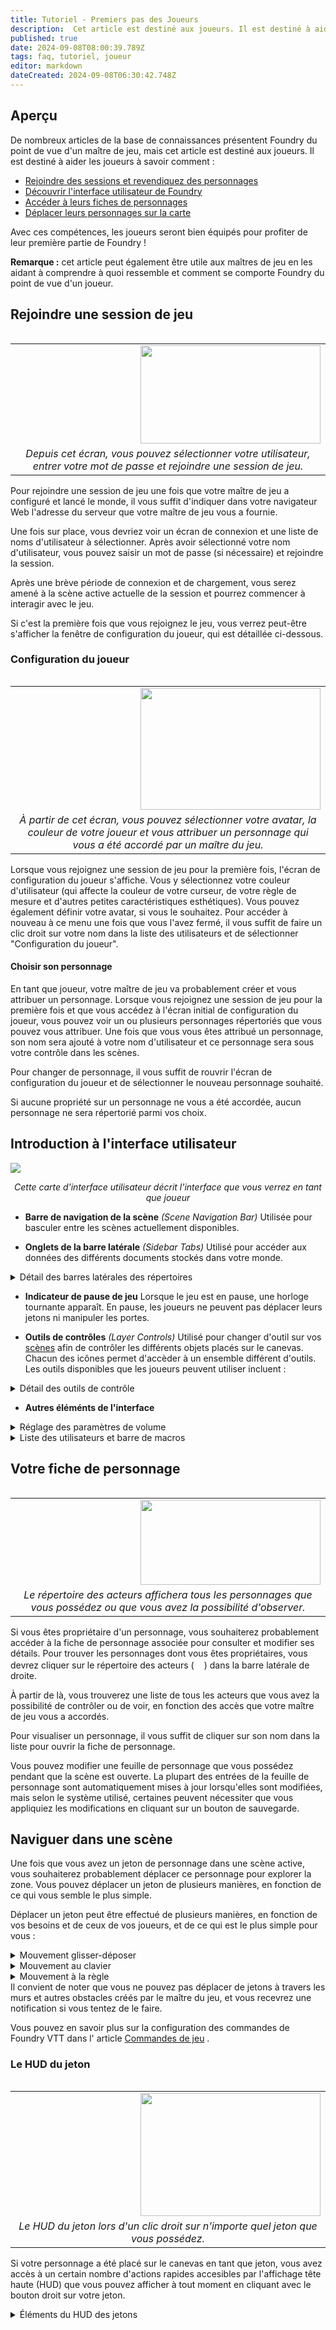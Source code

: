 ```yaml
---
title: Tutoriel - Premiers pas des Joueurs 
description:  Cet article est destiné aux joueurs. Il est destiné à aider les joueurs : Grâce à ces compétences, les joueurs seront bien équipés pour profiter de leur première partie de Foundry ! Traduit depuis https://foundryvtt.com/article/player-orientation/
published: true
date: 2024-09-08T08:00:39.789Z
tags: faq, tutoriel, joueur
editor: markdown
dateCreated: 2024-09-08T06:30:42.748Z
---
```


## Aperçu

De nombreux articles de la base de connaissances présentent Foundry du point de vue d'un maître de jeu, mais cet article est destiné aux joueurs. Il est destiné à aider les joueurs à savoir comment :

-   [Rejoindre des sessions et revendiquez des personnages](<#rejoindre-une session-de-jeu>)
-   [Découvrir l'interface utilisateur de Foundry](<#introduction-à-linterface-utilisateur>)
-   [Accéder à leurs fiches de personnages](<#votre-fiche-de-personnage>)
-   [Déplacer leurs personnages sur la carte](<#naviguer-dans-une-scène>)

Avec ces compétences, les joueurs seront bien équipés pour profiter de leur première partie de Foundry !

**Remarque :** cet article peut également être utile aux maîtres de jeu en les aidant à comprendre à quoi ressemble et comment se comporte Foundry du point de vue d'un joueur.

## <a name="Rejoindre"></a>Rejoindre une session de jeu

<table align="right" width="288">
      <tr>
        <td><img align="right" width="288" height="157" src="https://foundryvtt.wiki/dnd-modules/getting-started-join-session-2021-01-22.jpg"></td>
    </tr>
    <tr>
        <td align="center"><em>Depuis cet écran, vous pouvez sélectionner votre utilisateur, entrer votre mot de passe et rejoindre une session de jeu.</em>
        </td>
    </tr>
</table>

Pour rejoindre une session de jeu une fois que votre maître de jeu a configuré et lancé le monde, il vous suffit d'indiquer dans votre navigateur Web l'adresse du serveur que votre maître de jeu vous a fournie.

Une fois sur place, vous devriez voir un écran de connexion et une liste de noms d'utilisateur à sélectionner. Après avoir sélectionné votre nom d'utilisateur, vous pouvez saisir un mot de passe (si nécessaire) et rejoindre la session.

Après une brève période de connexion et de chargement, vous serez amené à la scène active actuelle de la session et pourrez commencer à interagir avec le jeu.

Si c'est la première fois que vous rejoignez le jeu, vous verrez peut-être s'afficher la fenêtre de configuration du joueur, qui est détaillée ci-dessous.

### Configuration du joueur

<table align="right" width="288">
      <tr>
        <td><img align="right" width="288" height="195" src="https://foundryvtt.wiki/dnd-modules/getting-started-player-config-menu-2021-01-22.jpg"></td>
    </tr>
    <tr>
        <td align="center"><em>À partir de cet écran, vous pouvez sélectionner votre avatar, la couleur de votre joueur et vous attribuer un personnage qui vous a été accordé par un maître du jeu.</em>
        </td>
    </tr>
</table>

Lorsque vous rejoignez une session de jeu pour la première fois, l'écran de configuration du joueur s'affiche. Vous y sélectionnez votre couleur d'utilisateur (qui affecte la couleur de votre curseur, de votre règle de mesure et d'autres petites caractéristiques esthétiques). Vous pouvez également définir votre avatar, si vous le souhaitez. Pour accéder à nouveau à ce menu une fois que vous l'avez fermé, il vous suffit de faire un clic droit sur votre nom dans la liste des utilisateurs et de sélectionner "Configuration du joueur".

#### Choisir son personnage

En tant que joueur, votre maître de jeu va probablement créer et vous attribuer un personnage. Lorsque vous rejoignez une session de jeu pour la première fois et que vous accédez à l'écran initial de configuration du joueur, vous pouvez voir un ou plusieurs personnages répertoriés que vous pouvez vous attribuer. Une fois que vous vous êtes attribué un personnage, son nom sera ajouté à votre nom d'utilisateur et ce personnage sera sous votre contrôle dans les scènes.

Pour changer de personnage, il vous suffit de rouvrir l'écran de configuration du joueur et de sélectionner le nouveau personnage souhaité.

Si aucune propriété sur un personnage ne vous a été accordée, aucun personnage ne sera répertorié parmi vos choix.

## <a name="Interface"></a>Introduction à l'interface utilisateur

<img src="https://foundryvtt.wiki/dnd-modules/player-ui-map-2021-01-27.jpg"></img>
<p style="text-align: center;"><em>Cette carte d'interface utilisateur décrit l'interface que vous verrez en tant que joueur</em></p>

- **Barre de navigation de la scène** *(Scene Navigation Bar)*
Utilisée pour basculer entre les scènes actuellement disponibles.

- **Onglets de la barre latérale** *(Sidebar Tabs)*
Utilisé pour accéder aux données des différents documents stockés dans votre monde.

<details><summary>Détail des barres latérales des répertoires</summary>

- **Journal de discussion** *(Chat Log)*(<img src="https://raw.githubusercontent.com/FortAwesome/Font-Awesome/6.x/svgs/solid/comments.svg" width=16>)  
Cet onglet affiche les messages de discussion et les lancers de dés actuels et permet aux utilisateurs d'envoyer leurs propres messages.

- **Suivi de combat** *(Combat Tracker)* (<img src="https://raw.githubusercontent.com/FortAwesome/Font-Awesome/6.x/svgs/solid/swords.svg" width=16>)  
Cet onglet affiche toutes les @Article\[rencontres\] actuellement actives, montrant l'initiative et l'ordre du combat.

- **Acteurs** *(Actors)* (<img src="https://raw.githubusercontent.com/FortAwesome/Font-Awesome/6.x/svgs/solid/users.svg" width=16>)  
Cet onglet contient [les acteurs](https://foundryvtt.com/article/actors/ "Acteurs") que les joueurs utiliseront pour suivre leurs personnages.

- **Objets** *(Items)* (<img src="https://raw.githubusercontent.com/FortAwesome/Font-Awesome/6.x/svgs/solid/suitcase.svg" width=16>)  
Cet onglet stocke les fiches d'informations pour les Objets, qui peuvent être n'importe quoi, des armes et armures aux sorts et capacités.

- **Journaux** *(Journal Entries)* (<img src = "https://raw.githubusercontent.com/FortAwesome/Font-Awesome/6.x/svgs/solid/book.svg" width=16>)  
Cet onglet stocke les journaux et les pages de journaux qui contiennent des informations que les joueurs peuvent lire et modifier.

- **Tables aléatoires** *(Rollable Tables)* (<img src="https://raw.githubusercontent.com/FortAwesome/Font-Awesome/6.x/svgs/solid/table-list.svg" width=16>)  
Cet onglet contient [les tables alétoires](https://foundryvtt.com/article/roll-tables/ "Tables aléatoires") qui peuvent être utilisés pour déterminer des résultats aléatoires à partir d'une liste de résultats.

- **Playlists** *(Playlists)* (<img src="https://raw.githubusercontent.com/FortAwesome/Font-Awesome/6.x/svgs/solid/music.svg" width=16>)  
Cet onglet donne accès aux paramètres de volume globaux et au réalisateur @Article\[playlist\] qui affiche l'audio en cours de lecture.

- **Ensemble de cartes** (<img src="https://raw.githubusercontent.com/FortAwesome/Font-Awesome/6.x/svgs/solid/cards.svg" width=16>)  
Cet onglet donne accès à la barre latérale [Cartes](https://foundryvtt.com/article/cards/ "Cartes") , qui stocke les jeux de cartes, les mains et les piles dont les utilisateurs auront besoin pour utiliser les cartes.

- **Compendiums** *(Compendium Packs)* (<img src="https://raw.githubusercontent.com/FortAwesome/Font-Awesome/6.x/svgs/solid/book-atlas.svg" width=16>)
Donne accès à la barre latérale [des Compendiums](https://foundryvtt.com/article/compendium/ "Compendiums") , qui stocke les documents qui ne sont pas réellement nécessaires. La plupart des joueurs n'auront pas besoin d'accéder à ce panneau.

- **Paramètres** *(Settings)* (<img src="https://raw.githubusercontent.com/FortAwesome/Font-Awesome/6.x/svgs/solid/gears.svg" width=16>)  
Ouvre la barre latérale [Paramètres du jeu](https://foundryvtt.com/article/settings/ "Paramètres du jeu") , qui permet la configuration ou la personnalisation de votre expérience Foundry VTT.
</details>

- **Indicateur de pause de jeu** 
Lorsque le jeu est en pause, une horloge tournante apparaît. En pause, les joueurs ne peuvent pas déplacer leurs jetons ni manipuler les portes.

- **Outils de contrôles** *(Layer Controls)*
Utilisé pour changer d'outil sur vos [scènes](https://foundryvtt.com/article/scenes/ "Scènes") afin de contrôler les différents objets placés sur le canevas. Chacun des icônes permet d'accèder à un ensemble différent d'outils. Les outils disponibles que les joueurs peuvent utiliser incluent :

<details><summary>Détail des outils de contrôle</summary>
  
- **Commandes de base** *(Basic Controls)* (<img src="https://raw.githubusercontent.com/FortAwesome/Font-Awesome/6.x/svgs/solid/user.svg" width=16>)
  pour interagir avec [les jetons](https://foundryvtt.com/article/tokens/ "Jetons")
- **Contrôles de gabarit** *(Measurement Controls)* (<img src="https://raw.githubusercontent.com/FortAwesome/Font-Awesome/6.x/svgs/solid/ruler-combined.svg" width=16>)
  fournissent des outils de [mesure et des modèles](https://foundryvtt.com/article/measurement/ "Mesures et modèles") qui peuvent être utilisés pour mesurer la distance ou marquer la zone d'effet.
-   **Notes** *(Journal Notes)* (<img src="https://raw.githubusercontent.com/FortAwesome/Font-Awesome/6.x/svgs/solid/bookmark.svg" width=16>)
  pour afficher les entrées de journal épinglées appelées [notes de carte](https://foundryvtt.com/article/map-notes/ "Notes sur la carte")
</details>

- **Autres éléménts de l'interface**
<details> <summary>Réglage des paramètres de volume</summary>

<table align="right" width="288">
      <tr>
        <td><img align="right" width="288" height="126" src="https://foundryvtt.wiki/dnd-modules/getting-started-volume-controls-2021-01-22.jpg"></td>
    </tr>
    <tr>
        <td align="center"><em>Ces curseurs permettent aux joueurs d'ajuster différents aspects du volume du paysage sonore de Foundry VTT.</em>
        </td>
    </tr>
</table>

En haut à droite, vous verrez un symbole de note musique (<img src="https://raw.githubusercontent.com/FortAwesome/Font-Awesome/6.x/svgs/solid/music.svg" width=16>), il s'agit de la barre latérale des playlists, que le maître du jeu utilise pour gérer la musique et les effets sonores. En tant que joueur, vous pouvez régler le volume de trois aspects de Foundry VTT.

- **Playlists**
Le réglage du volume de la playlistcontrôle le volume de la musique et des effets sonores diffusés par le MJ par l'intermédiaire des playlists.

- **Son d'ambiance**
Le réglage du volume ambiant contrôle le niveau sonore des effets sonores placés dans les scènes.

- **Interface**
Le réglage du volume de l'interface contrôle le volume des sons produits par l'interface, tels que les sons des dés lors des jets de dés.
</details>

<details><summary>Liste des utilisateurs et barre de macros</summary>

- **Liste des joueurs** *(Player List)*  (<img src="https://raw.githubusercontent.com/FortAwesome/Font-Awesome/6.x/svgs/solid/users.svg" width=16>)
Affiche les comptes d'utilisateurs actuels et leurs couleurs d'utilisateur. Lorsqu'il est réduit, il affiche uniquement les utilisateurs actuellement connectés au jeu.

- **Répertoire des macros** *(Macro Directory)* (<img src="https://raw.githubusercontent.com/FortAwesome/Font-Awesome/6.x/svgs/solid/folder.svg" width=16>)
Fournit l'accès à toutes les macros qui ont été créées et que vous êtes autorisé à afficher, utiliser ou modifier.

- **Barre de raccourcis macro** *(Macro Hotbar)* (<img src="https://raw.githubusercontent.com/FortAwesome/Font-Awesome/6.x/svgs/solid/table.svg" width=16>)
Donne un accès instantané à 10 macros rapides en appuyant sur la touche correspondante. Les macros peuvent être utilisées pour envoyer des messages de discussion ou exécuter des actions API scriptées. Principalement utilisé par les utilisateurs avancés. Certains systèmes offrent la possibilité de déposer des éléments ou des acteurs sur la barre de macros pour générer une macro à utiliser rapidement. Le contrôle Définalement des pages *(Hotbar Pages)* peut être utilisé pour basculer entre les  différentes pages de dispositions de macros.

- **Mode de lancer par défaut** *(Default Roll Mode)* (<img src="https://raw.githubusercontent.com/FortAwesome/Font-Awesome/6.x/svgs/solid/dice-d20.svg" width=16>)
Vous permet de définir votre mode préféré utilisé lors d'un jet de dés. Pour plus d'informations, consultez [Dés de base](https://foundryvtt.com/article/dice/ "Dés de base") .

- **Entrée de tchat** *(Chat Entry)* (<img src="https://raw.githubusercontent.com/FortAwesome/Font-Awesome/6.x/svgs/solid/comments.svg" width=16>)
Cette zone de texte est utilisée pour discuter, communiquer et entrer des commandes de tchat.
</details>

## <a name="Fiche"></a>Votre fiche de personnage

<table align="right" width="288">
      <tr>
        <td><img align="right" width="288" height="136" src="https://foundryvtt.wiki/dnd-modules/getting-stated-player-actor-directory-2021-01-22.jpg"></td>
    </tr>
    <tr>
        <td align="center"><em>Le répertoire des acteurs affichera tous les personnages que vous possédez ou que vous avez la possibilité d'observer.</em>
        </td>
    </tr>
</table>

Si vous êtes propriétaire d'un personnage, vous souhaiterez probablement accéder à la fiche de personnage associée pour consulter et modifier ses détails. Pour trouver les personnages dont vous êtes propriétaires, vous devrez cliquer sur le répertoire des acteurs (<img src="https://raw.githubusercontent.com/FortAwesome/Font-Awesome/6.x/svgs/solid/users.svg" width=16>) dans la barre latérale de droite.

À partir de là, vous trouverez une liste de tous les acteurs que vous avez la possibilité de contrôler ou de voir, en fonction des accès que votre maître de jeu vous a accordés.

Pour visualiser un personnage, il vous suffit de cliquer sur son nom dans la liste pour ouvrir la fiche de personnage.

Vous pouvez modifier une feuille de personnage que vous possédez pendant que la scène est ouverte. La plupart des entrées de la feuille de personnage sont automatiquement mises à jour lorsqu'elles sont modifiées, mais selon le système utilisé, certaines peuvent nécessiter que vous appliquiez les modifications en cliquant sur un bouton de sauvegarde.

## <a name="movement"></a>Naviguer dans une scène

Une fois que vous avez un jeton de personnage dans une scène active, vous souhaiterez probablement déplacer ce personnage pour explorer la zone. Vous pouvez déplacer un jeton de plusieurs manières, en fonction de ce qui vous semble le plus simple.

Déplacer un jeton peut être effectué de plusieurs manières, en fonction de vos besoins et de ceux de vos joueurs, et de ce qui est le plus simple pour vous :

<details><summary>Mouvement glisser-déposer</summary>

Cliquez et faites glisser un jeton pour le déplacer en ligne droite le long du chemin vers un nouvel emplacement. Dès que vous relâchez le jeton, Foundry exécute le déplacement. Il convient de noter qu'en tant que maître de jeu, vous pouvez faire glisser des jetons à travers les murs et autres obstacles, mais les joueurs ne le peuvent pas.
</details>

<details><summary>Mouvement au clavier</summary>

Les touches fléchées ou ZQSD peuvent être utilisées pour déplacer un acteur contrôlé dans une scène. Cela est particulièrement utile pour effectuer de petits mouvements progressifs dans des espaces restreints où les murs et le terrain peuvent bloquer le mouvement. Vous pouvez également maintenir la touche Maj enfoncée tout en utilisant ces touches de mouvement pour faire pivoter rapidement un acteur vers une orientation particulière sans modifier sa position sur la carte.
</details>

<details><summary>Mouvement à la règle</summary>

Les outils de mesure peuvent être utilisés pour déplacer des jetons. Cela se fait rapidement en maintenant la touche Ctrl (CMD pour macOS) enfoncée, puis en cliquant et en faisant glisser dans une direction à partir d'un jeton que vous contrôlez. Cela vous montrera un chemin et la distance jusqu'à l'emplacement final. Vous pouvez cliquer avec le bouton gauche de la souris sur des endroits supplémentaires le long de l'itinéraire pour placer des points de cheminement que le jeton suivra. Pour déplacer un jeton à l'aide de cette méthode, appuyez simplement sur la barre d'espace et Foundry déplacera le jeton le long de la ligne jusqu'au point final mesuré. Vous pouvez faire la même chose avec l'outil de mesure de distance si le début de la mesure se trouve sur un jeton que vous contrôlez.
</details>
Il convient de noter que vous ne pouvez pas déplacer de jetons à travers les murs et autres obstacles créés par le maître du jeu, et vous recevrez une notification si vous tentez de le faire.

Vous pouvez en savoir plus sur la configuration des commandes de Foundry VTT dans l' article [Commandes de jeu](https://foundryvtt.com/article/controls/ "Commandes de jeu") .

### Le HUD du jeton


<table align="right" width="288">
      <tr>
        <td><img align="right" width="288" height="197" src="https://foundryvtt.wiki/dnd-modules/player-token-hud-2021-01-28.jpg"></td>
    </tr>
    <tr>
        <td align="center"><em>Le HUD du jeton lors d'un clic droit sur n'importe quel jeton que vous possédez.</em>
        </td>
    </tr>
</table>

Si votre personnage a été placé sur le canevas en tant que jeton, vous avez accès à un certain nombre d'actions rapides accesibles par l'affichage tête haute (HUD) que vous pouvez afficher à tout moment en cliquant avec le bouton droit sur votre jeton.

<details><summary>Éléments du HUD des jetons</summary>

- **Barres de ressources** *(Resource Bars)*
Si configurées par votre MJ, ces barres fournissent une représentation visuelle des attributs et des ressources (le plus souvent pour suivre les HP)

- **Entrées de la barre de ressources** *(Resource Bars Input)*
Ils permettent de modifier la valeur des barres de ressources affichées.

- **Effets de statut** *(Assign Status Effects)*
Cela vous permet d'attribuer des effets de statut à votre personnage; les effets disponibles sont définis par le système de jeu auquel vous jouez actuellement.

- **Élévation** *(Elevation)*
Cela fournit une simple étiquette d'inforalation de hauteur qui apparaîtra superposée à votre jeton pour afficher son altitude actuelle. Cela n'affecte pas la vision du jeton pour le moment.

- **Cible** *(Target)*
Cliquer sur ce bouton indique au MJ que vous vous ciblez vous-même (ou un autre jeton que vous contrôlez). Pour cibler des jetons que vous ne contrôlez pas, vous pouvez les double-cliquer avec le bouton droit de la souris pour les marquer comme cible ou utiliser l'outil de ciblage dans les Contrôles de base.

- **Basculer le combat** *(Toggle Combat)*
S'il y a un combat actif, cliquer sur ce bouton placera votre jeton dans le suivi de combat.
</details>